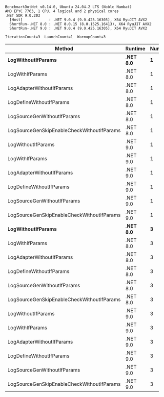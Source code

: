 ```

BenchmarkDotNet v0.14.0, Ubuntu 24.04.2 LTS (Noble Numbat)
AMD EPYC 7763, 1 CPU, 4 logical and 2 physical cores
.NET SDK 9.0.203
  [Host]            : .NET 9.0.4 (9.0.425.16305), X64 RyuJIT AVX2
  ShortRun-.NET 8.0 : .NET 8.0.15 (8.0.1525.16413), X64 RyuJIT AVX2
  ShortRun-.NET 9.0 : .NET 9.0.4 (9.0.425.16305), X64 RyuJIT AVX2

IterationCount=3  LaunchCount=1  WarmupCount=3  

```
| Method                                     | Runtime  | Number | Mean      | Error     | StdDev   | Min       | Max       | Gen0   | Allocated |
|------------------------------------------- |--------- |------- |----------:|----------:|---------:|----------:|----------:|-------:|----------:|
| **LogWithoutIfParams**                         | **.NET 8.0** | **1**      |  **61.82 ns** |  **2.052 ns** | **0.112 ns** |  **61.69 ns** |  **61.89 ns** | **0.0052** |      **88 B** |
| LogWithIfParams                            | .NET 8.0 | 1      |  62.75 ns |  9.684 ns | 0.531 ns |  62.21 ns |  63.27 ns | 0.0052 |      88 B |
| LogAdapterWithoutIfParams                  | .NET 8.0 | 1      |  58.76 ns | 40.413 ns | 2.215 ns |  57.48 ns |  61.32 ns | 0.0052 |      88 B |
| LogDefineWithoutIfParams                   | .NET 8.0 | 1      |  20.00 ns |  3.892 ns | 0.213 ns |  19.87 ns |  20.25 ns |      - |         - |
| LogSourceGenWithoutIfParams                | .NET 8.0 | 1      |  19.90 ns |  0.725 ns | 0.040 ns |  19.87 ns |  19.94 ns |      - |         - |
| LogSourceGenSkipEnableCheckWithoutIfParams | .NET 8.0 | 1      |  19.78 ns |  9.319 ns | 0.511 ns |  19.24 ns |  20.26 ns |      - |         - |
| LogWithoutIfParams                         | .NET 9.0 | 1      |  57.34 ns | 10.398 ns | 0.570 ns |  56.77 ns |  57.91 ns | 0.0052 |      88 B |
| LogWithIfParams                            | .NET 9.0 | 1      |  59.86 ns | 28.642 ns | 1.570 ns |  58.68 ns |  61.64 ns | 0.0052 |      88 B |
| LogAdapterWithoutIfParams                  | .NET 9.0 | 1      |  57.34 ns |  5.412 ns | 0.297 ns |  57.07 ns |  57.66 ns | 0.0052 |      88 B |
| LogDefineWithoutIfParams                   | .NET 9.0 | 1      |  19.84 ns |  0.157 ns | 0.009 ns |  19.83 ns |  19.85 ns |      - |         - |
| LogSourceGenWithoutIfParams                | .NET 9.0 | 1      |  20.16 ns |  1.604 ns | 0.088 ns |  20.06 ns |  20.23 ns |      - |         - |
| LogSourceGenSkipEnableCheckWithoutIfParams | .NET 9.0 | 1      |  19.21 ns |  0.061 ns | 0.003 ns |  19.20 ns |  19.21 ns |      - |         - |
| **LogWithoutIfParams**                         | **.NET 8.0** | **3**      | **176.85 ns** | **30.167 ns** | **1.654 ns** | **175.87 ns** | **178.76 ns** | **0.0157** |     **264 B** |
| LogWithIfParams                            | .NET 8.0 | 3      | 174.64 ns |  5.408 ns | 0.296 ns | 174.34 ns | 174.93 ns | 0.0157 |     264 B |
| LogAdapterWithoutIfParams                  | .NET 8.0 | 3      | 178.75 ns | 16.205 ns | 0.888 ns | 178.06 ns | 179.75 ns | 0.0157 |     264 B |
| LogDefineWithoutIfParams                   | .NET 8.0 | 3      |  59.73 ns |  2.978 ns | 0.163 ns |  59.55 ns |  59.84 ns |      - |         - |
| LogSourceGenWithoutIfParams                | .NET 8.0 | 3      |  59.24 ns |  1.821 ns | 0.100 ns |  59.16 ns |  59.35 ns |      - |         - |
| LogSourceGenSkipEnableCheckWithoutIfParams | .NET 8.0 | 3      |  59.39 ns |  0.076 ns | 0.004 ns |  59.38 ns |  59.39 ns |      - |         - |
| LogWithoutIfParams                         | .NET 9.0 | 3      | 170.67 ns | 23.920 ns | 1.311 ns | 169.27 ns | 171.86 ns | 0.0157 |     264 B |
| LogWithIfParams                            | .NET 9.0 | 3      | 171.96 ns | 19.728 ns | 1.081 ns | 171.04 ns | 173.15 ns | 0.0157 |     264 B |
| LogAdapterWithoutIfParams                  | .NET 9.0 | 3      | 176.24 ns |  8.632 ns | 0.473 ns | 175.73 ns | 176.67 ns | 0.0157 |     264 B |
| LogDefineWithoutIfParams                   | .NET 9.0 | 3      |  59.37 ns |  0.329 ns | 0.018 ns |  59.35 ns |  59.39 ns |      - |         - |
| LogSourceGenWithoutIfParams                | .NET 9.0 | 3      |  59.16 ns |  2.083 ns | 0.114 ns |  59.09 ns |  59.29 ns |      - |         - |
| LogSourceGenSkipEnableCheckWithoutIfParams | .NET 9.0 | 3      |  58.62 ns | 50.499 ns | 2.768 ns |  57.01 ns |  61.81 ns |      - |         - |
